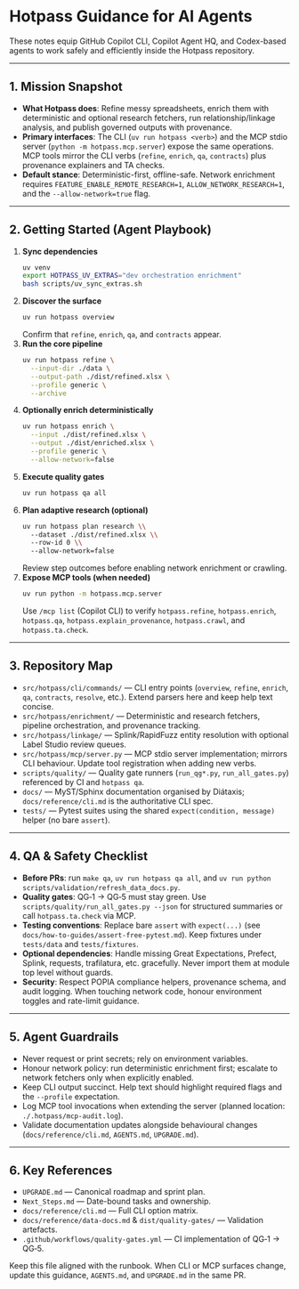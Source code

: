 # Hotpass Guidance for AI Agents

These notes equip GitHub Copilot CLI, Copilot Agent HQ, and Codex-based agents to work safely and efficiently inside the Hotpass repository.

---

## 1. Mission Snapshot

- **What Hotpass does**: Refine messy spreadsheets, enrich them with deterministic and optional research fetchers, run relationship/linkage analysis, and publish governed outputs with provenance.
- **Primary interfaces**: The CLI (`uv run hotpass <verb>`) and the MCP stdio server (`python -m hotpass.mcp.server`) expose the same operations. MCP tools mirror the CLI verbs (`refine`, `enrich`, `qa`, `contracts`) plus provenance explainers and TA checks.
- **Default stance**: Deterministic-first, offline-safe. Network enrichment requires `FEATURE_ENABLE_REMOTE_RESEARCH=1`, `ALLOW_NETWORK_RESEARCH=1`, and the `--allow-network=true` flag.

---

## 2. Getting Started (Agent Playbook)

1. **Sync dependencies**
   ```bash
   uv venv
   export HOTPASS_UV_EXTRAS="dev orchestration enrichment"
   bash scripts/uv_sync_extras.sh
   ```
2. **Discover the surface**
   ```bash
   uv run hotpass overview
   ```
   Confirm that `refine`, `enrich`, `qa`, and `contracts` appear.
3. **Run the core pipeline**
   ```bash
   uv run hotpass refine \
     --input-dir ./data \
     --output-path ./dist/refined.xlsx \
     --profile generic \
     --archive
   ```
4. **Optionally enrich deterministically**
   ```bash
   uv run hotpass enrich \
     --input ./dist/refined.xlsx \
     --output ./dist/enriched.xlsx \
     --profile generic \
     --allow-network=false
   ```
5. **Execute quality gates**
   ```bash
   uv run hotpass qa all
   ```
6. **Plan adaptive research (optional)**
   ```bash
   uv run hotpass plan research \\
     --dataset ./dist/refined.xlsx \\
     --row-id 0 \\
     --allow-network=false
   ```
   Review step outcomes before enabling network enrichment or crawling.
7. **Expose MCP tools (when needed)**
   ```bash
   uv run python -m hotpass.mcp.server
   ```
   Use `/mcp list` (Copilot CLI) to verify `hotpass.refine`, `hotpass.enrich`, `hotpass.qa`, `hotpass.explain_provenance`, `hotpass.crawl`, and `hotpass.ta.check`.

---

## 3. Repository Map

- `src/hotpass/cli/commands/` — CLI entry points (`overview`, `refine`, `enrich`, `qa`, `contracts`, `resolve`, etc.). Extend parsers here and keep help text concise.
- `src/hotpass/enrichment/` — Deterministic and research fetchers, pipeline orchestration, and provenance tracking.
- `src/hotpass/linkage/` — Splink/RapidFuzz entity resolution with optional Label Studio review queues.
- `src/hotpass/mcp/server.py` — MCP stdio server implementation; mirrors CLI behaviour. Update tool registration when adding new verbs.
- `scripts/quality/` — Quality gate runners (`run_qg*.py`, `run_all_gates.py`) referenced by CI and `hotpass qa`.
- `docs/` — MyST/Sphinx documentation organised by Diátaxis; `docs/reference/cli.md` is the authoritative CLI spec.
- `tests/` — Pytest suites using the shared `expect(condition, message)` helper (no bare `assert`).

---

## 4. QA & Safety Checklist

- **Before PRs**: run `make qa`, `uv run hotpass qa all`, and `uv run python scripts/validation/refresh_data_docs.py`.
- **Quality gates**: QG‑1 → QG‑5 must stay green. Use `scripts/quality/run_all_gates.py --json` for structured summaries or call `hotpass.ta.check` via MCP.
- **Testing conventions**: Replace bare `assert` with `expect(...)` (see `docs/how-to-guides/assert-free-pytest.md`). Keep fixtures under `tests/data` and `tests/fixtures`.
- **Optional dependencies**: Handle missing Great Expectations, Prefect, Splink, requests, trafilatura, etc. gracefully. Never import them at module top level without guards.
- **Security**: Respect POPIA compliance helpers, provenance schema, and audit logging. When touching network code, honour environment toggles and rate-limit guidance.

---

## 5. Agent Guardrails

- Never request or print secrets; rely on environment variables.
- Honour network policy: run deterministic enrichment first; escalate to network fetchers only when explicitly enabled.
- Keep CLI output succinct. Help text should highlight required flags and the `--profile` expectation.
- Log MCP tool invocations when extending the server (planned location: `./.hotpass/mcp-audit.log`).
- Validate documentation updates alongside behavioural changes (`docs/reference/cli.md`, `AGENTS.md`, `UPGRADE.md`).

---

## 6. Key References

- `UPGRADE.md` — Canonical roadmap and sprint plan.
- `Next_Steps.md` — Date-bound tasks and ownership.
- `docs/reference/cli.md` — Full CLI option matrix.
- `docs/reference/data-docs.md` & `dist/quality-gates/` — Validation artefacts.
- `.github/workflows/quality-gates.yml` — CI implementation of QG‑1 → QG‑5.

Keep this file aligned with the runbook. When CLI or MCP surfaces change, update this guidance, `AGENTS.md`, and `UPGRADE.md` in the same PR.
